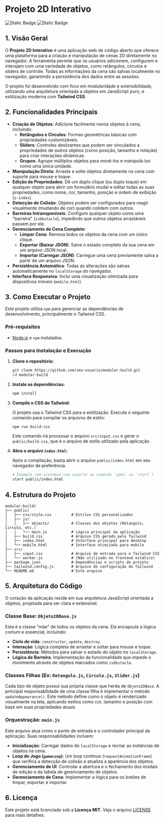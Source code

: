 # Projeto 2D Interativo

![Static Badge](https://img.shields.io/badge/license-MIT-blue)
![Static Badge](https://img.shields.io/badge/tailwind-v4.1.14-blue)

## 1. Visão Geral

O **Projeto 2D Interativo** é uma aplicação web de código aberto que oferece uma plataforma para a criação e manipulação de cenas 2D diretamente no navegador. A ferramenta permite que os usuários adicionem, configurem e interajam com uma variedade de objetos, como retângulos, círculos e sliders de controle. Todas as informações da cena são salvas localmente no navegador, garantindo a persistência dos dados entre as sessões.

O projeto foi desenvolvido com foco em modularidade e extensibilidade, utilizando uma arquitetura orientada a objetos em JavaScript puro, e estilização moderna com **Tailwind CSS**.

## 2. Funcionalidades Principais

- **Criação de Objetos**: Adicione facilmente novos objetos à cena, incluindo:
  - **Retângulos e Círculos**: Formas geométricas básicas com propriedades customizáveis.
  - **Sliders**: Controles deslizantes que podem ser vinculados a propriedades de outros objetos (como posição, tamanho e rotação) para criar interações dinâmicas.
  - **Grupos**: Agrupe múltiplos objetos para movê-los e manipulá-los como uma única unidade.
- **Manipulação Direta**: Arraste e solte objetos diretamente na cena com suporte para mouse e toque.
- **Edição de Propriedades**: Dê um duplo clique (ou duplo toque) em qualquer objeto para abrir um formulário modal e editar todas as suas propriedades, como nome, cor, tamanho, posição e ordem de exibição (`z-index`).
- **Detecção de Colisão**: Objetos podem ser configurados para reagir visualmente (mudando de cor) quando colidem com outros.
- **Barreiras Intransponíveis**: Configure qualquer objeto como uma "barreira" (`isObstacle`), impedindo que outros objetos arrastáveis passem por ele.
- **Gerenciamento de Cena Completo**:
  - **Limpar Cena**: Remova todos os objetos da cena com um único clique.
  - **Exportar (Baixar JSON)**: Salve o estado completo da sua cena em um arquivo JSON local.
  - **Importar (Carregar JSON)**: Carregue uma cena previamente salva a partir de um arquivo JSON.
- **Persistência Automática**: Todas as alterações são salvas automaticamente no `localStorage` do navegador.
- **Interface Responsiva**: Inclui uma visualização otimizada para dispositivos móveis (`mobile.html`).

## 3. Como Executar o Projeto

Este projeto utiliza `npm` para gerenciar as dependências de desenvolvimento, principalmente o Tailwind CSS.

### Pré-requisitos

- [Node.js](https://nodejs.org/) e `npm` instalados.

### Passos para Instalação e Execução

1.  **Clone o repositório:**

    ```bash
    git clone https://github.com/seu-usuario/modular-build.git
    cd modular-build
    ```

2.  **Instale as dependências:**

    ```bash
    npm install
    ```

3.  **Compile o CSS do Tailwind:**

    O projeto usa o Tailwind CSS para a estilização. Execute o seguinte comando para compilar os arquivos de estilo:

    ```bash
    npm run build-css
    ```

    Este comando irá processar o arquivo `src/input.css` e gerar o `public/build.css`, que é o arquivo de estilo utilizado pela aplicação.

4.  **Abra o arquivo `index.html`:**

    Após a compilação, basta abrir o arquivo `public/index.html` em seu navegador de preferência.

    ```bash
    # Exemplo (em sistemas com suporte ao comando `open` ou `start`)
    start public/index.html
    ```

## 4. Estrutura do Projeto

```
modular-build/
├── public/
│   ├── css/style.css         # Estilos CSS personalizados
│   ├── js/
│   │   ├── objects/          # Classes dos objetos (Retangulo, Circulo, etc.)
│   │   └── main.js           # Lógica principal da aplicação
│   ├── build.css             # Arquivo CSS gerado pelo Tailwind
│   ├── index.html            # Interface principal para desktop
│   └── mobile.html           # Interface otimizada para mobile
├── src/
│   ├── input.css             # Arquivo de entrada para o Tailwind CSS
│   └── worker.js             # (Não utilizado no frontend estático)
├── package.json              # Dependências e scripts do projeto
├── tailwind.config.js        # Arquivo de configuração do Tailwind
└── README.md                 # Este arquivo
```

## 5. Arquitetura do Código

O coração da aplicação reside em sua arquitetura JavaScript orientada a objetos, projetada para ser clara e extensível.

### Classe Base: `Objeto2DBase.js`

Esta é a classe "mãe" de todos os objetos da cena. Ela encapsula a lógica comum e essencial, incluindo:

- **Ciclo de vida**: `constructor`, `update`, `destroy`.
- **Interação**: Lógica completa de arrastar e soltar para mouse e toque.
- **Persistência**: Métodos para salvar o estado do objeto no `localStorage`.
- **Lógica de Barreira**: Implementação da funcionalidade que impede o movimento através de objetos marcados como `isObstacle`.

### Classes Filhas (Ex: `Retangulo.js`, `Circulo.js`, `Slider.js`)

Cada tipo de objeto possui sua própria classe que herda de `Objeto2DBase`. A principal responsabilidade de uma classe filha é implementar o método `updateAppearance()`. Este método define como o objeto é renderizado visualmente na tela, aplicando estilos como cor, tamanho e posição com base em suas propriedades atuais.

### Orquestração: `main.js`

Este arquivo atua como o ponto de entrada e o controlador principal da aplicação. Suas responsabilidades incluem:

- **Inicialização**: Carregar dados do `localStorage` e recriar as instâncias de objetos na cena.
- **Loop de Jogo (`gameLoop`)**: Um loop contínuo (`requestAnimationFrame`) que verifica a detecção de colisão e atualiza a aparência dos objetos.
- **Gerenciamento de UI**: Controlar a abertura e o fechamento dos modais de edição e da tabela de gerenciamento de objetos.
- **Gerenciamento de Cena**: Implementar a lógica para os botões de limpar, exportar e importar.

## 6. Licença

Este projeto está licenciado sob a **Licença MIT**. Veja o arquivo [LICENSE](LICENSE) para mais detalhes.
